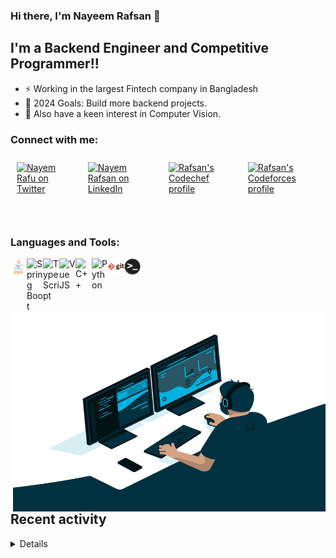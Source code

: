 ### Hi there, I'm Nayeem Rafsan 👋

## I'm a Backend Engineer and Competitive Programmer!!

- ⚡ Working in the largest Fintech company in Bangladesh
- 🥅 2024 Goals: Build more backend projects.
- 🔭 Also have a keen interest in Computer Vision.

### Connect with me:

<div style="display: flex; justify-content: flex-start;">
  <a href="https://twitter.com/nayeem_rafu">
    <img style="margin: 10px" alt="Nayem Rafu on Twitter" width="22px" src="https://upload.wikimedia.org/wikipedia/commons/thumb/c/ce/X_logo_2023.svg/100px-X_logo_2023.svg.png" />
  </a>
  <a href="https://www.linkedin.com/in/nayeem-rafsan/">
    <img style="margin: 10px" alt="Nayem Rafsan on LinkedIn" width="80px" src="https://upload.wikimedia.org/wikipedia/commons/thumb/a/aa/LinkedIn_2021.svg/200px-LinkedIn_2021.svg.png" />
  </a>
  <a href="https://www.codechef.com/users/rafu01">
    <img style="margin: 10px" alt="Rafsan's Codechef profile" width="80px" src="https://upload.wikimedia.org/wikipedia/en/thumb/7/7b/Codechef%28new%29_logo.svg/220px-Codechef%28new%29_logo.svg.png" />
  </a>
  <a href="https://codeforces.com/profile/rafu01">
    <img style="margin: 10px" alt="Rafsan's Codeforces profile" width="80px" src="https://upload.wikimedia.org/wikipedia/en/thumb/3/38/Codeforces%27s_new_logo.png/220px-Codeforces%27s_new_logo.png" />
  </a>
</div>
<br/>
<br />

### Languages and Tools:

<img align="left" alt="Java" width="26px" src="https://raw.githubusercontent.com/github/explore/80688e429a7d4ef2fca1e82350fe8e3517d3494d/topics/java/java.png" />
<img align="left" alt="Spring Boot" width="26px" src="https://upload.wikimedia.org/wikipedia/commons/thumb/7/79/Spring_Boot.svg/120px-Spring_Boot.svg.png" />
<img align="left" alt="TypeScript" width="26px" src="https://upload.wikimedia.org/wikipedia/commons/thumb/f/f5/Typescript.svg/64px-Typescript.svg.png" />
<img align="left" alt="Vue JS" width="26px" src="https://upload.wikimedia.org/wikipedia/commons/thumb/9/95/Vue.js_Logo_2.svg/120px-Vue.js_Logo_2.svg.png" />
<img align="left" alt="C++" width="26px" src="https://upload.wikimedia.org/wikipedia/commons/thumb/1/18/ISO_C%2B%2B_Logo.svg/306px-ISO_C%2B%2B_Logo.svg.png" />
<img align="left" alt="Python" width="26px" src="https://upload.wikimedia.org/wikipedia/commons/thumb/c/c3/Python-logo-notext.svg/600px-Python-logo-notext.svg.png" />
<img align="left" alt="Git" width="26px" src="https://raw.githubusercontent.com/github/explore/80688e429a7d4ef2fca1e82350fe8e3517d3494d/topics/git/git.png" />
<img align="left" alt="Bash" width="26px" src="https://raw.githubusercontent.com/github/explore/80688e429a7d4ef2fca1e82350fe8e3517d3494d/topics/terminal/terminal.png" />
<img align="right" alt="GIF" src="https://github.com/rafu01/rafu01/blob/main/code.gif" width="500" height="320" />
<br/>
<br/>
<!--  -->

<!--START_SECTION:activity-->

## Recent activity
<details>
1. 💪 Opened PR [#13](https://github.com/TomaszWychocki/MatrixAlgorithms/pull/13) in [TomaszWychocki/MatrixAlgorithms](https://github.com/TomaszWychocki/MatrixAlgorithms)
2. 🎉 Merged PR [#128](https://github.com/amanmehara/programming/pull/128) in [amanmehara/programming](https://github.com/amanmehara/programming)
3. 💪 Merged PR [#87](https://github.com/AM1CODES/Poke-Dex/pull/87) in [AM1CODES/Poke-Dex](https://github.com/AM1CODES/Poke-Dex)
4. 🎉 Merged PR [#339](https://github.com/Py-Contributors/AlgorithmsAndDataStructure/pull/339) in [Py-Contributors/AlgorithmsAndDataStructure](https://github.com/Py-Contributors/AlgorithmsAndDataStructure)
</details>

